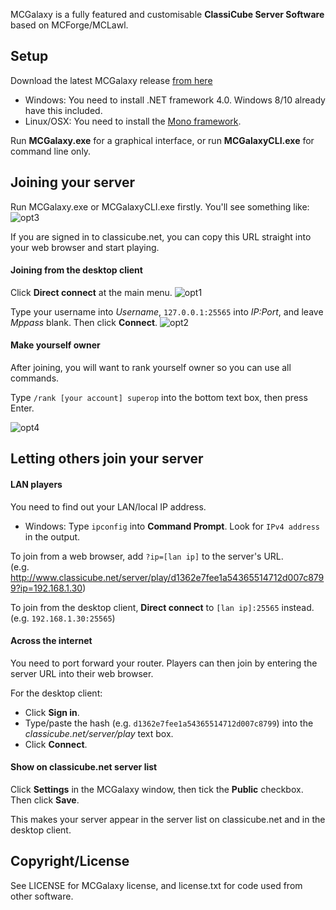 MCGalaxy is a fully featured and customisable **ClassiCube Server Software** based on MCForge/MCLawl.

**Setup**
-----------------
Download the latest MCGalaxy release [from here](https://github.com/UnknownShadow200/MCGalaxy/releases)
* Windows: You need to install .NET framework 4.0. Windows 8/10 already have this included.
* Linux/OSX: You need to install the [Mono framework](https://www.mono-project.com).

Run **MCGalaxy.exe** for a graphical interface, or run **MCGalaxyCLI.exe** for command line only.

Joining your server
-----------------
Run MCGalaxy.exe or MCGalaxyCLI.exe firstly. You'll see something like:
![opt3](https://user-images.githubusercontent.com/6509348/60258728-0e05bd00-9919-11e9-9ae8-f1262719cd50.png)

If you are signed in to classicube.net, you can copy this URL straight into your web browser and start playing.

#### Joining from the desktop client
Click **Direct connect** at the main menu.
![opt1](https://user-images.githubusercontent.com/6509348/60258725-0e05bd00-9919-11e9-8f8c-fbbdc52f04f9.png)

Type your username into *Username*, ```127.0.0.1:25565``` into *IP:Port*, and leave *Mppass* blank. Then click **Connect**.
![opt2](https://user-images.githubusercontent.com/6509348/60258727-0e05bd00-9919-11e9-890d-5c25cdf385c1.png)

#### Make yourself owner
After joining, you will want to rank yourself owner so you can use all commands.

Type ```/rank [your account] superop``` into the bottom text box, then press Enter.

![opt4](https://user-images.githubusercontent.com/6509348/60258729-0e9e5380-9919-11e9-921d-ea7e0c4365af.png)


Letting others join your server
-----------------
#### LAN players
You need to find out your LAN/local IP address.
*  Windows: Type ```ipconfig``` into **Command Prompt**. Look for ```IPv4 address``` in the output.

To join from a web browser, add ```?ip=[lan ip]``` to the server's URL.\
(e.g. http://www.classicube.net/server/play/d1362e7fee1a54365514712d007c8799?ip=192.168.1.30)

To join from the desktop client, **Direct connect** to ```[lan ip]:25565``` instead. (e.g. ```192.168.1.30:25565```)


#### Across the internet
You need to port forward your router. Players can then join by entering the server URL into their web browser.

For the desktop client:
* Click **Sign in**. 
* Type/paste the hash (e.g. ```d1362e7fee1a54365514712d007c8799```) into the *classicube.net/server/play* text box. 
* Click **Connect**.


#### Show on classicube.net server list
Click **Settings** in the MCGalaxy window, then tick the **Public** checkbox. Then click **Save**.

This makes your server appear in the server list on classicube.net and in the desktop client.

Copyright/License
-----------------
See LICENSE for MCGalaxy license, and license.txt for code used from other software.
